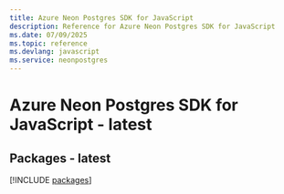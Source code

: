 ```yaml
---
title: Azure Neon Postgres SDK for JavaScript
description: Reference for Azure Neon Postgres SDK for JavaScript
ms.date: 07/09/2025
ms.topic: reference
ms.devlang: javascript
ms.service: neonpostgres
---
```

# Azure Neon Postgres SDK for JavaScript - latest
## Packages - latest
[!INCLUDE [packages](neon-postgres-index.md)]